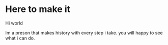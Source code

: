 # Here to make it

Hi world

Im a preson that makes history with every step i take.
you will happy to see what i can do.
